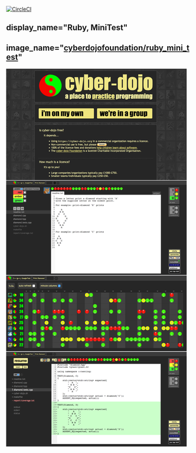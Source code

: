 [![CircleCI](https://circleci.com/gh/cyber-dojo-start-points/ruby-minitest.svg?style=svg)](https://circleci.com/gh/cyber-dojo-start-points/ruby-minitest)

## display_name="Ruby, MiniTest"
## image_name="[cyberdojofoundation/ruby_mini_test](https://hub.docker.com/repository/docker/cyberdojofoundation/ruby_mini_test)"

![cyber-dojo.org home page](https://github.com/cyber-dojo/cyber-dojo/blob/master/shared/home_page_snapshot.png)
